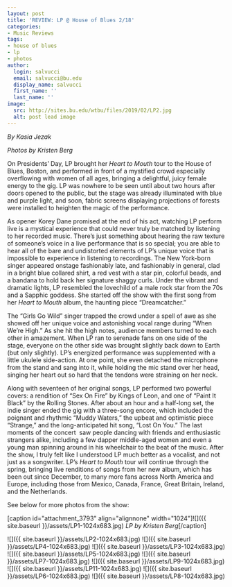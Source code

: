 ```yaml
---
layout: post
title: 'REVIEW: LP @ House of Blues 2/18'
categories:
- Music Reviews
tags:
- house of blues
- lp
- photos
author:
  login: salvucci
  email: salvucci@bu.edu
  display_name: salvucci
  first_name: ''
  last_name: ''
image:
  src: http://sites.bu.edu/wtbu/files/2019/02/LP2.jpg
  alt: post lead image
---
```


_By Kasia Jezak_

_Photos by Kristen Berg_

On Presidents’ Day, LP brought her _Heart to Mouth_ tour to the House of Blues, Boston, and performed in front of a mystified crowd especially overflowing with women of all ages, bringing a delightful, juicy female energy to the gig. LP was nowhere to be seen until about two hours after doors opened to the public, but the stage was already illuminated with blue and purple light, and soon, fabric screens displaying projections of forests were installed to heighten the magic of the performance.

As opener Korey Dane promised at the end of his act, watching LP perform live is a mystical experience that could never truly be matched by listening to her recorded music. There’s just something about hearing the raw texture of someone’s voice in a live performance that is so special; you are able to hear all of the bare and undistorted elements of LP’s unique voice that is impossible to experience in listening to recordings. The New York-born singer appeared onstage fashionably late, and fashionably in general, clad in a bright blue collared shirt, a red vest with a star pin, colorful beads, and a bandana to hold back her signature shaggy curls. Under the vibrant and dramatic lights, LP resembled the lovechild of a male rock star from the 70s and a Sapphic goddess. She started off the show with the first song from her _Heart to Mouth_ album, the haunting piece “Dreamcatcher.”

The “Girls Go Wild” singer trapped the crowd under a spell of awe as she showed off her unique voice and astonishing vocal range during “When We’re High.” As she hit the high notes, audience members turned to each other in amazement. When LP ran to serenade fans on one side of the stage, everyone on the other side was brought slightly back down to Earth (but only slightly). LP’s energized performance was supplemented with a little ukulele side-action. At one point, she even detached the microphone from the stand and sang into it, while holding the mic stand over her head, singing her heart out so hard that the tendons were straining on her neck.

Along with seventeen of her original songs, LP performed two powerful covers: a rendition of “Sex On Fire” by Kings of Leon, and one of “Paint It Black” by the Rolling Stones. After about an hour and a half-long set, the indie singer ended the gig with a three-song encore, which included the poignant and rhythmic “Muddy Waters,” the upbeat and optimistic piece “Strange,” and the long-anticipated hit song, “Lost On You.” The last moments of the concert  saw people dancing with friends and enthusiastic strangers alike, including a few dapper middle-aged women and even a young man spinning around in his wheelchair to the beat of the music. After the show, I truly felt like I understood LP much better as a vocalist, and not just as a songwriter. LP’s _Heart to Mouth_ tour will continue through the spring, bringing live renditions of songs from her new album, which has been out since December, to many more fans across North America and Europe, including those from Mexico, Canada, France, Great Britain, Ireland, and the Netherlands.

See below for more photos from the show:

\[caption id="attachment\_3793" align="alignnone" width="1024"\]![]({{ site.baseurl }}/assets/LP1-1024x683.jpg) _LP by Kristen Berg_\[/caption\]

![]({{ site.baseurl }}/assets/LP2-1024x683.jpg) ![]({{ site.baseurl }}/assets/LP4-1024x683.jpg) ![]({{ site.baseurl }}/assets/LP3-1024x683.jpg) ![]({{ site.baseurl }}/assets/LP5-1024x683.jpg) ![]({{ site.baseurl }}/assets/LP7-1024x683.jpg) ![]({{ site.baseurl }}/assets/LP9-1024x683.jpg) ![]({{ site.baseurl }}/assets/LP11-1024x683.jpg) ![]({{ site.baseurl }}/assets/LP6-1024x683.jpg) ![]({{ site.baseurl }}/assets/LP8-1024x683.jpg)